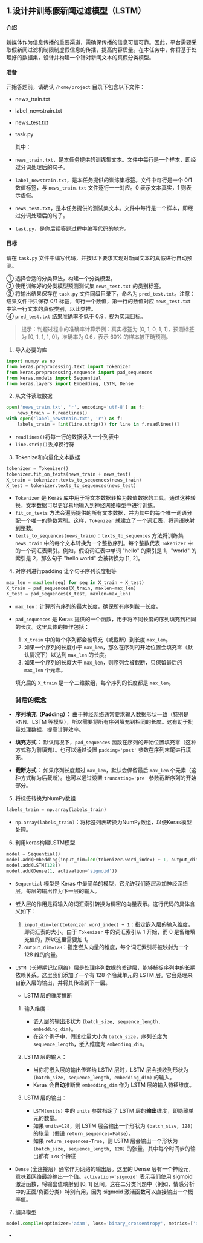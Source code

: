  
## 1.设计并训练假新闻过滤模型（LSTM）

#### 介绍

新媒体作为信息传播的重要渠道，需确保传播的信息可信可靠。因此，平台需要采取假新闻过滤机制限制虚假信息的传播，提高内容质量。在本任务中，你将基于处理好的数据集，设计并构建一个针对新闻文本的真假分类模型。

#### 准备

开始答题前，请确认 `/home/project` 目录下包含以下文件：

-   news_train.txt
    
-   label_newstrain.txt
    
-   news_test.txt
    
-   task.py
    
    其中：
    
-   `news_train.txt`，是本任务提供的训练集文本。文件中每行是一个样本，即经过分词处理后的句子。
    
-   `label_newstrain.txt`，是本任务提供的训练集标签。文件中每行是一个 0/1 数值标签，与 `news_train.txt` 文件逐行一一对应。0 表示文本真实，1 则表示虚假。
    
-   `news_test.txt`，是本任务提供的测试集文本。文件中每行是一个样本，即经过分词处理后的句子。
    
-   `task.py`，是你后续答题过程中编写代码的地方。
    

#### 目标

请在 `task.py` 文件中编写代码，并按以下要求实现对新闻文本的真假进行自动预测。

① 选择合适的分类算法，构建一个分类模型。  
② 使用训练好的分类模型预测测试集 `news_test.txt` 的类别标签。  
③ 将输出结果保存在 `task.py` 文件同级目录下，命名为 `pred_test.txt`。注意：结果文件中只保存 0/1 标签，每行一个数值，第一行的数值对应 `news_test.txt` 中第一行文本的真假类别，以此类推。  
④ `pred_test.txt` 结果准确率不低于 0.9，视为实现目标。

> 提示：判题过程中的准确率计算示例：真实标签为 [0, 1, 0, 1, 1]，预测标签为 [0, 1, 1, 1, 0]，准确率为 0.6，表示 60% 的样本被正确预测。

 1. 导入必要的库
~~~python
import numpy as np
from keras.preprocessing.text import Tokenizer
from keras.preprocessing.sequence import pad_sequences
from keras.models import Sequential
from keras.layers import Embedding, LSTM, Dense
~~~

 2. 从文件读取数据
~~~python
open('news_train.txt', 'r', encoding='utf-8') as f:
	news_train = f.readlines() 
with open('label_newstrain.txt', 'r') as f: 
	labels_train = [int(line.strip()) for line in f.readlines()]
~~~
- `readlines()`将每一行的数据读入一个列表中
- `line.strip()`丢掉换行符

3. Tokenize和向量化文本数据
~~~python
tokenizer = Tokenizer()
tokenizer.fit_on_texts(news_train + news_test)
X_train = tokenizer.texts_to_sequences(news_train)
X_test = tokenizer.texts_to_sequences(news_test)
~~~
-   `Tokenizer` 是 Keras 库中用于将文本数据转换为数值数据的工具。通过这种转换，文本数据可以更容易地输入到神经网络模型中进行训练。
-   `fit_on_texts` 方法会遍历提供的所有文本数据，并为其中的每个唯一词语分配一个唯一的整数索引。这样，`Tokenizer` 就建立了一个词汇表，将词语映射到整数。
-   `texts_to_sequences(news_train)`：`texts_to_sequences` 方法将训练集 `news_train` 中的每个文本转换为一个整数序列。每个整数代表 `Tokenizer` 中的一个词汇表索引。例如，假设词汇表中单词 "hello" 的索引是 1，"world" 的索引是 2，那么句子 "hello world" 会被转换为 [1, 2]。

4. 对序列进行padding 让个句子序列长度相等
~~~python
max_len = max(len(seq) for seq in X_train + X_test)
X_train = pad_sequences(X_train, maxlen=max_len)
X_test = pad_sequences(X_test, maxlen=max_len)
~~~
-   `max_len`：计算所有序列的最大长度，确保所有序列统一长度。
- `pad_sequences` 是 Keras 提供的一个函数，用于将不同长度的序列填充到相同的长度。这里具体的操作包括：
	1. `X_train` 中的每个序列都会被填充（或截断）到长度 `max_len`。
	2. 如果一个序列的长度小于 `max_len`，那么在序列的开始位置会填充零（默认情况下）以达到 `max_len` 的长度。
	3. 如果一个序列的长度大于 `max_len`，则序列会被截断，只保留最后的 `max_len` 个元素。

	填充后的 `X_train` 是一个二维数组，每个序列的长度都是 `max_len`。
	### 背后的概念

-   **序列填充（Padding）：** 由于神经网络通常要求输入数据形状一致（特别是 RNN、LSTM 等模型），所以需要将所有序列填充到相同的长度。这有助于批量处理数据，提高计算效率。
-   **填充方式：** 默认情况下，`pad_sequences` 函数在序列的开始位置填充零（这种方式称为前填充）。也可以通过设置 `padding='post'` 参数在序列末尾进行填充。
-   **截断方式：** 如果序列长度超过 `max_len`，默认会保留最后 `max_len` 个元素（这种方式称为后截断）。也可以通过设置 `truncating='pre'` 参数截断序列的开始部分。

5. 将标签转换为NumPy数组
~~~python
labels_train = np.array(labels_train)
~~~
-   `np.array(labels_train)`：将标签列表转换为NumPy数组，以便Keras模型处理。


6. 利用keras构建LSTM模型
~~~python
model = Sequential()
model.add(Embedding(input_dim=len(tokenizer.word_index) + 1, output_dim=128))
model.add(LSTM(128))
model.add(Dense(1, activation='sigmoid'))
~~~
- `Sequential` 模型是 Keras 中最简单的模型，它允许我们逐层添加神经网络层，每层的输出作为下一层的输入。
- 嵌入层的作用是将输入的词汇索引转换为稠密的向量表示。这行代码的具体含义如下：

	1. `input_dim=len(tokenizer.word_index) + 1`：指定嵌入层的输入维度，即词汇表的大小。由于 `Tokenizer` 中的词汇索引从 1 开始，而 0 是留给填充值的，所以这里需要加 1。
	2. `output_dim=128`：指定嵌入向量的维度，每个词汇索引将被映射为一个 128 维的向量。
- `LSTM`（长短期记忆网络）层是处理序列数据的关键层，能够捕捉序列中的长期依赖关系。这里我们添加了一个有 128 个隐藏单元的 LSTM 层。它会处理来自嵌入层的输出，并将其传递到下一层。
	-  LSTM 层的维度推断

	1.  输入维度：
	    
	    -   嵌入层的输出形状为 `(batch_size, sequence_length, embedding_dim)`。
	    -   在这个例子中，假设批量大小为 `batch_size`，序列长度为 `sequence_length`，嵌入维度为 `embedding_dim`。
	2.  LSTM 层的输入：
	    
	    -   当你将嵌入层的输出传递给 LSTM 层时，LSTM 层会接收到形状为 `(batch_size, sequence_length, embedding_dim)` 的输入。
	    -   Keras 会**自动**推断出 `embedding_dim` 作为 LSTM 层的输入特征维度。
	3.  LSTM 层的输出：
	    
	    -   `LSTM(units)` 中的 `units` 参数指定了 LSTM 层的**输出**维度，即隐藏单元的数量。
	    -   如果 `units=128`，则 LSTM 层会输出一个形状为 `(batch_size, 128)` 的张量（假设 `return_sequences=False`）。
	    -   如果 `return_sequences=True`，则 LSTM 层会输出一个形状为 `(batch_size, sequence_length, 128)` 的张量，其中每个时间步的输出都有 `128` 个特征

- `Dense` (全连接层）通常作为网络的输出层。这里的 Dense 层有一个神经元，意味着网络最终输出一个值。`activation='sigmoid'` 表示我们使用 sigmoid 激活函数，将输出值映射到 [0, 1] 区间。这在二分类问题中（例如，情感分析中的正面/负面分类）特别有用，因为 sigmoid 激活函数可以直接输出一个概率值。


7. 编译模型
~~~python
model.compile(optimizer='adam', loss='binary_crossentropy', metrics=['accuracy'])
~~~
- 

<!--stackedit_data:
eyJoaXN0b3J5IjpbMTIwOTI0ODQ5OCwxMDg4NzgxMTE5LC0xOD
k4Mzc0MTg2LC0xMTM0ODYwMTI1XX0=
-->